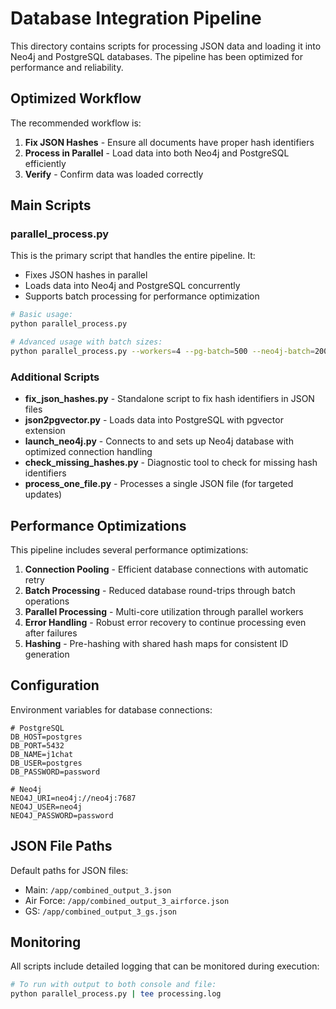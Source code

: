 # Database Integration Pipeline

This directory contains scripts for processing JSON data and loading it into Neo4j and PostgreSQL databases. The pipeline has been optimized for performance and reliability.

## Optimized Workflow

The recommended workflow is:

1. **Fix JSON Hashes** - Ensure all documents have proper hash identifiers
2. **Process in Parallel** - Load data into both Neo4j and PostgreSQL efficiently
3. **Verify** - Confirm data was loaded correctly

## Main Scripts

### parallel_process.py

This is the primary script that handles the entire pipeline. It:
- Fixes JSON hashes in parallel
- Loads data into Neo4j and PostgreSQL concurrently
- Supports batch processing for performance optimization

```bash
# Basic usage:
python parallel_process.py

# Advanced usage with batch sizes:
python parallel_process.py --workers=4 --pg-batch=500 --neo4j-batch=200
```

### Additional Scripts

- **fix_json_hashes.py** - Standalone script to fix hash identifiers in JSON files
- **json2pgvector.py** - Loads data into PostgreSQL with pgvector extension
- **launch_neo4j.py** - Connects to and sets up Neo4j database with optimized connection handling
- **check_missing_hashes.py** - Diagnostic tool to check for missing hash identifiers
- **process_one_file.py** - Processes a single JSON file (for targeted updates)

## Performance Optimizations

This pipeline includes several performance optimizations:

1. **Connection Pooling** - Efficient database connections with automatic retry
2. **Batch Processing** - Reduced database round-trips through batch operations
3. **Parallel Processing** - Multi-core utilization through parallel workers
4. **Error Handling** - Robust error recovery to continue processing even after failures
5. **Hashing** - Pre-hashing with shared hash maps for consistent ID generation

## Configuration

Environment variables for database connections:

```
# PostgreSQL
DB_HOST=postgres
DB_PORT=5432
DB_NAME=j1chat
DB_USER=postgres
DB_PASSWORD=password

# Neo4j
NEO4J_URI=neo4j://neo4j:7687
NEO4J_USER=neo4j
NEO4J_PASSWORD=password
```

## JSON File Paths

Default paths for JSON files:

- Main: `/app/combined_output_3.json`
- Air Force: `/app/combined_output_3_airforce.json`
- GS: `/app/combined_output_3_gs.json`

## Monitoring

All scripts include detailed logging that can be monitored during execution:

```bash
# To run with output to both console and file:
python parallel_process.py | tee processing.log
``` 